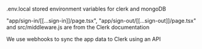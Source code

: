.env.local stored environment variables for clerk and mongoDB


"app/sign-in/[[...sign-in]]/page.tsx", "app/sign-out/[[...sign-out]]/page.tsx" and src/middleware.js are from the Clerk documentation


We use webhooks to sync the app data to Clerk using an API